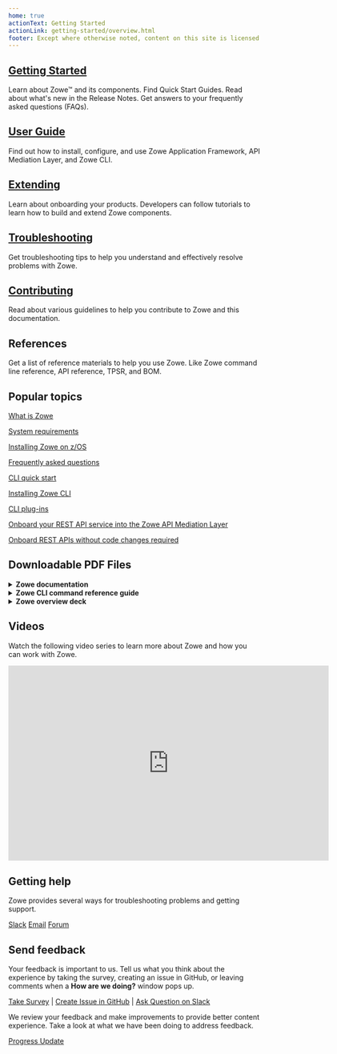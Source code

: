 ```yaml
---
home: true
actionText: Getting Started
actionLink: getting-started/overview.html
footer: Except where otherwise noted, content on this site is licensed under a Creative Commons Attribution 4.0 International license.
---
```


<div class="features">
  <div class="feature">
    <h2><a href="./getting-started/overview.html">Getting Started</a></h2>
    <p>Learn about Zowe&trade; and its components. Find Quick Start Guides. Read about what's new in the Release Notes. Get answers to your frequently asked questions (FAQs).</p>
  </div>
  <div class="feature">
    <h2><a href="./user-guide/installandconfig.html">User Guide</a></h2>
    <p>Find out how to install, configure, and use Zowe Application Framework, API Mediation Layer, and Zowe CLI.</p>
  </div>
  <div class="feature">
    <h2><a href="./extend/extend-apiml/api-mediation-onboard-overview.html">Extending</a></h2>
    <p>Learn about onboarding your products. Developers can follow tutorials to learn how to build and extend Zowe components.</p>
  </div>
  <div class="feature">
    <h2><a href="./troubleshoot/troubleshooting.html">Troubleshooting</a></h2>
    <p>Get troubleshooting tips to help you understand and effectively resolve problems with Zowe.</p>
  </div>
  <div class="feature">
    <h2><a href="./contribute/contributing.html">Contributing</a></h2>
    <p>Read about various guidelines to help you contribute to Zowe and this documentation.</p>
  </div>
  <div class="feature">
    <h2><a>References</a></h2>
    <p>Get a list of reference materials to help you use Zowe. Like Zowe command line reference, API reference, TPSR, and BOM.</p>
  </div>
</div>

<h2>Popular topics</h2>
<div class="features">
  <div class="feature">
    <p><a href="./getting-started/overview.html">What is Zowe</a></p>
    <p><a href="./getting-started/overview.html">System requirements</a></p>
    <p><a href="./getting-started/overview.html">Installing Zowe on z/OS</a></p>
  </div>
  <div class="feature">
    <p><a href="./getting-started/overview.html">Frequently asked questions</a></p>
    <p><a href="./getting-started/overview.html">CLI quick start</a></p>
    <p><a href="./getting-started/overview.html">Installing Zowe CLI</a></p>
  </div>
  <div class="feature">
    <p><a href="./getting-started/overview.html">CLI plug-ins</a></p>
    <p><a href="./getting-started/overview.html">Onboard your REST API service into the Zowe API Mediation Layer</a></p>
    <p><a href="./getting-started/overview.html">Onboard REST APIs without code changes required</a></p>
  </div>
</div>

<!--<h2>Areas of interest</h2>

Quickly get started based on your insterest area. 

<p class="action">
<a href="./web_help/index.html" target="_blank" class="nav-link action-button"> <span>Zowe Application Framework</span></a>
<a href="./CLIReference_Zowe.pdf" class="nav-link action-button"> <span>Zowe CLI</span></a>
<a href="./zowe_web_help.zip" class="nav-link action-button"> <span>Zowe API Mediation Layer</span></a>
</p>-->

<h2>Downloadable PDF Files</h2>
<details>
<summary><b>Zowe documentation</b></summary>

You can download the Version 1.x Zowe documentation on this website in PDF format from the links below. The latest version on this website is 1.4.0.

| Version | Download
| --- | ---
| V1.5.0 | [PDF](https://docs.zowe.org/stable/Zowe_Documentation.pdf)
| V1.4.0 | [PDF](https://docs.zowe.org/v1-4-x/Zowe_Documentation.pdf)
| V1.3.0 | [PDF](https://docs.zowe.org/v1-3-x/Zowe_Documentation.pdf)
| V1.2.0 | [PDF](https://docs.zowe.org/v1-2-x/Zowe_Documentation.pdf)
| V1.1.0 | [PDF](https://docs.zowe.org/v1-1-x/Zowe_Documentation.pdf)
| V1.0.x | [PDF](https://docs.zowe.org/v1-0-x/Zowe_Documentation.pdf)

</details>
<details>

<summary><b>Zowe CLI command reference guide</b></summary>

Detailed documentation on commands, actions, and options in Zowe CLI. The reference document is based on the `@lts-incremental` version of the CLI.  a PDF document, an interactive online version, and a ZIP file containing the HTML for the online version:

<p class="action">
<a href="./web_help/index.html" target="_blank" class="nav-link action-button"> <span>Browse Online</span></a>
<a href="./CLIReference_Zowe.pdf" class="nav-link action-button"> <span>Download PDF</span></a>
<a href="./zowe_web_help.zip" class="nav-link action-button"> <span>Download ZIP</span></a>
</p>

</details>
<details>

<summary><b>Zowe overview deck</b></summary>

A Zowe overview deck in PDF format is available for download. The information in this deck provides an introduction to Zowe, its vision and value statements, a deeper dive into the technology, how to get involved in the community, and more.

<p class="action">
<a href="./Zowe_Overview.pdf" target="_blank" class="nav-link action-button"> <span>Download PDF</span></a>
<a href="https://ibm.box.com/s/1l34h38at1fgvmy1ghtu09owdhewx1sm" class="nav-link action-button"> <span>Download PPTX</span></a>
</p>

</details>

<h2>Videos</h2>

Watch the following video series to learn more about Zowe and how you can work with Zowe.
<iframe class="embed-responsive-item" id="youtubeplayer" title="Zowe videos" type="text/html" width="640" height="390" src="https://www.youtube.com/embed?listType=playlist&list=PL8REpLGaY9QE_9d57tw3KQdwSVLKuTpUZ" frameborder="0" webkitallowfullscreen mozallowfullscreen allowfullscreen> </iframe>

<h2>Getting help</h2>

Zowe provides several ways for troubleshooting problems and getting support.
<p class="action">
<a href="https://slack.openmainframeproject.org/" target="_blank" class="nav-link action-button"> <span>Slack</span></a>
<a href="https://lists.openmainframeproject.org/g/zowe-user" class="nav-link action-button"> <span>Email</span></a>
<a href="./zowe_web_help.zip" class="nav-link action-button"> <span>Forum</span></a>
</p>

<h2>Send feedback</h2>

Your feedback is important to us. Tell us what you think about the experience by taking the survey, creating an issue in GitHub, or leaving comments when a **How are we doing?** window pops up. 

[Take Survey](https://forms.gle/Ztu9AjgV6HRr1kEs9)  |  [Create Issue in GitHub](https://github.com/zowe/docs-site/issues) | [Ask Question on Slack](https://slack.openmainframeproject.org/)

We review your feedback and make improvements to provide better content experience. Take a look at what we have been doing to address feedback.

[Progress Update](https://github.com/zowe/docs-site/wiki/User-feedback-and-content-update)


